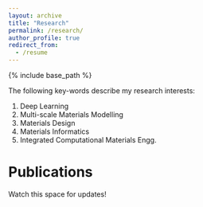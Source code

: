 ```yaml
---
layout: archive
title: "Research"
permalink: /research/
author_profile: true
redirect_from:
  - /resume
---
```


{% include base_path %}

The following key-words describe my research interests:
1. Deep Learning
2. Multi-scale Materials Modelling
3. Materials Design
4. Materials Informatics
5. Integrated Computational Materials Engg.

Publications
======
Watch this space for updates!
